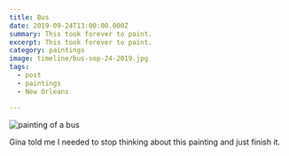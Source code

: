 ```yaml
---
title: Bus
date: 2019-09-24T13:00:00.000Z
summary: This took forever to paint.
excerpt: This took forever to paint.
category: paintings
image: timeline/bus-sep-24-2019.jpg
tags:
  - post 
  - paintings
  - New Orleans

---
```


![painting of a bus](/static/img/paintings/bus-sep-24-2019.jpg "painting of a bus")

Gina told me I needed to stop thinking about this painting and just finish it.
